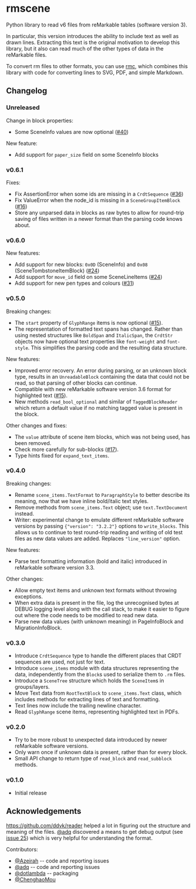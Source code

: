 # rmscene

Python library to read v6 files from reMarkable tables (software version 3).

In particular, this version introduces the ability to include text as well as drawn lines. Extracting this text is the original motivation to develop this library, but it also can read much of the other types of data in the reMarkable files.

To convert rm files to other formats, you can use [rmc](https://github.com/ricklupton/rmc), which combines this library with code for converting lines to SVG, PDF, and simple Markdown.

## Changelog

### Unreleased

Change in block properties:

- Some SceneInfo values are now optional ([#40](https://github.com/ricklupton/rmscene/issues/40))

New feature:

- Add support for `paper_size` field on some SceneInfo blocks

### v0.6.1

Fixes:

- Fix AssertionError when some ids are missing in a `CrdtSequence` ([#36](https://github.com/ricklupton/rmscene/pull/36))
- Fix ValueError when the node_id is missing in a `SceneGroupItemBlock` ([#16](https://github.com/ricklupton/rmscene/issues/16)) 
- Store any unparsed data in blocks as raw bytes to allow for round-trip saving of files written in a newer format than the parsing code knows about.

### v0.6.0

New features:

- Add support for new blocks: `0x0D` (SceneInfo) and `0x08` (SceneTombstoneItemBlock) ([#24](https://github.com/ricklupton/rmscene/pull/24/))
- Add support for `move_id` field on some SceneLineItems ([#24](https://github.com/ricklupton/rmscene/pull/24/))
- Add support for new pen types and colours ([#31](https://github.com/ricklupton/rmscene/pull/31))

### v0.5.0

Breaking changes:

- The `start` property of `GlyphRange` items is now optional
  ([#15](https://github.com/ricklupton/rmscene/pull/15/)).
- The representation of formatted text spans has changed. Rather than
  using nested structures like `BoldSpan` and `ItalicSpan`, the
  `CrdtStr` objects now have optional text properties like
  `font-weight` and `font-style`. This simplifies the parsing code and
  the resulting data structure.

New features:

- Improved error recovery. An error during parsing, or an unknown block type,
  results in an `UnreadableBlock` containing the data that could not be read, so
  that parsing of other blocks can continue.
- Compatible with new reMarkable software version 3.6 format for
  highlighted text
  ([#15](https://github.com/ricklupton/rmscene/pull/15/)).
- New methods `read_bool_optional` and similar of `TaggedBlockReader`
  which return a default value if no matching tagged value is present
  in the block.
  
Other changes and fixes:

- The `value` attribute of scene item blocks, which was not being used, has been
  removed.
- Check more carefully for sub-blocks
  ([#17](https://github.com/ricklupton/rmscene/issues/17#issuecomment-1701071477)).
- Type hints fixed for `expand_text_items`.

### v0.4.0

Breaking changes:

- Rename `scene_items.TextFormat` to `ParagraphStyle` to better describe its
  meaning, now that we have inline bold/italic text styles.
- Remove methods from `scene_items.Text` object; use `text.TextDocument`
  instead.
- Writer: experimental change to emulate different reMarkable software versions
  by passing `{"version": "3.2.2"}` options to `write_blocks`. This allows us to
  continue to test round-trip reading and writing of old test files as new data
  values are added. Replaces `"line_version"` option.
  
New features:

- Parse text formatting information (bold and italic) introduced in reMarkable
  software version 3.3.

Other changes:

- Allow empty text items and unknown text formats without throwing exceptions.
- When extra data is present in the file, log the unrecognised bytes at DEBUG
  logging level along with the call stack, to make it easier to figure out where
  the code needs to be modified to read new data.
- Parse new data values (with unknown meaning) in PageInfoBlock and
  MigrationInfoBlock.

### v0.3.0

- Introduce `CrdtSequence` type to handle the different places that CRDT
  sequences are used, not just for text.
- Introduce `scene_items` module with data structures representing the data,
  independently from the `Block`s used to serialize them to `.rm` files.
- Introduce a `SceneTree` structure which holds the `SceneItem`s in
  groups/layers.
- Move Text data from `RootTextBlock` to `scene_items.Text` class, which
  includes methods for extracting lines of text and formatting.
- Text lines now include the trailing newline character.
- Read `GlyphRange` scene items, representing highlighted text in PDFs.

### v0.2.0

- Try to be more robust to unexpected data introduced by newer reMarkable software versions.
- Only warn once if unknown data is present, rather than for every block.
- Small API change to return type of `read_block` and `read_subblock` methods.

### v0.1.0

- Initial release

## Acknowledgements

https://github.com/ddvk/reader helped a lot in figuring out the structure and meaning of the files.  [@adq](https://github.com/adq) discovered a means to get debug output (see [issue 25](https://github.com/ricklupton/rmscene/issues/25)) which is very helpful for understanding the format.

Contributors:
- [@Azeirah](https://github.com/Azeirah) -- code and reporting issues
- [@adq](https://github.com/adq) -- code and reporting issues
- [@dotlambda](https://github.com/dotlambda) -- packaging
- [@ChenghaoMou](https://github.com/ChenghaoMou)
